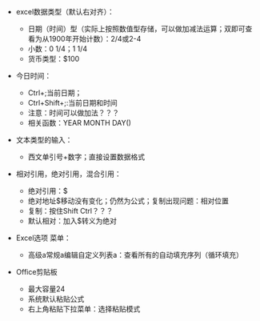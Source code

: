 - excel数据类型（默认右对齐）：
	- 日期（时间）型（实际上按照数值型存储，可以做加减法运算；双即可查看为从1900年开始计数）：2/4或2-4
	- 小数：0 1/4；1 1/4
	- 货币类型：$100

- 今日时间：
	- Ctrl+;当前日期；
	- Ctrl+Shift+;:当前日期和时间
	- 注意：时间可以做加法？？？
	- 相关函数：YEAR MONTH DAY()

- 文本类型的输入：
	- 西文单引号+数字；直接设置数据格式
  
  
- 相对引用，绝对引用，混合引用：
  - 绝对引用：$
  - 绝对地址$移动没有变化；仍然为公式；复制出现问题：相对位置
  - 复制：按住Shift Ctrl？？？
  - 默认相对：加入$转义为绝对
  
- Excel选项 菜单：
  - 高级a常规a编辑自定义列表a：查看所有的自动填充序列（循环填充）
  
- Office剪贴板
  - 最大容量24
  - 系统默认粘贴公式
  - 右上角粘贴下拉菜单：选择粘贴模式
 
